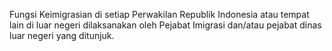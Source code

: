 Fungsi Keimigrasian di setiap Perwakilan Republik Indonesia atau tempat lain di luar negeri dilaksanakan oleh Pejabat Imigrasi dan/atau pejabat dinas luar negeri
yang ditunjuk.